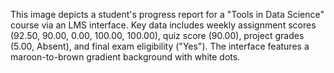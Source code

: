 This image depicts a student's progress report for a "Tools in Data Science" course via an LMS interface. Key data includes weekly assignment scores (92.50, 90.00, 0.00, 100.00, 100.00), quiz score (90.00), project grades (5.00, Absent), and final exam eligibility ("Yes"). The interface features a maroon-to-brown gradient background with white dots.